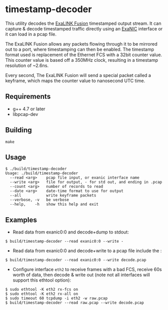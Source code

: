 timestamp-decoder
=================

This utility decodes the [ExaLINK Fusion](www.exablaze.com.exalink-fusion)  timestamped output stream.  It can capture & decode timestamped traffic directly using an [ExaNIC](http://exablaze.com/exanic-x10) interface or it can load in a pcap file.

The ExaLINK Fusion allows any packets flowing through it to be mirrored out to a port, where timestamping can then be enabled.  The timestamp format used is replacement of the Ethernet FCS with a 32bit counter value.  This counter value is based off a 350MHz clock, resulting in a timestamp resolution of ~2.6ns.  

Every second, The ExaLINK Fusion will send a special packet called a keyframe, which maps the counter value to nanosecond UTC time.

## Requirements

 * g++ 4.7 or later
 * libpcap-dev

## Building

`make`

## Usage

```shell
$ ./build/timestamp-decoder
Usage: ./build/timestamp-decoder
  --read <arg>    pcap file input, or exanic interface name
  --write <arg>   file for output, - for std out, and ending in .pcap
  --count <arg>   number of records to read
  --date <arg>    date-time format to use for output
  --all           write keyframe packets
  --verbose, -v   be verbose
  --help,    -h   show this help and exit
```

## Examples

* Read data from exanic0:0 and decode+dump to stdout:

`$ build/timestamp-decoder --read exanic0:0 --write -`

* Read data from exanic0:0 and decode+write to a pcap file include the :

`$ build/timestamp-decoder --read exanic0:0 --write decode.pcap`

* Configure interface `eth2` to receive frames with a bad FCS, receive 60s worth of data, then decode & write out (note not all interfaces will support this ethtool option):

```shell
$ sudo ethtool -K eth2 rx-fcs on
$ sudo ethtool -K eth2 rx-all on
$ sudo timeout 60 tcpdump -i eth2 -w raw.pcap
$ build/timestamp-decoder --read raw.pcap --write decode.pcap
```